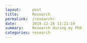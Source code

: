 ```yaml
---
layout:     post
title:      Research
permalink:  /research/
date:       2018-12-26 11:21:19
summary:    Research during my PhD
categories: research
---
```

